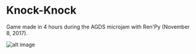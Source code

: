 # Knock-Knock
Game made in 4 hours during the AGDS microjam with Ren'Py (November 8, 2017).

![alt image](https://img.itch.zone/aW1hZ2UvMTkyNTE3LzkwMTA2NC5wbmc=/347x500/pgJLtb.png)
